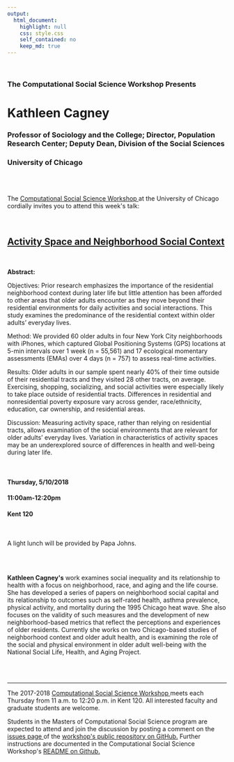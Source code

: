 ```yaml
---
output:
  html_document:
    highlight: null
    css: style.css
    self_contained: no
    keep_md: true
---
```






<br>

<h3 class=pfblock-header> The Computational Social Science Workshop Presents </h3>

<h1 class=pfblock-header3> Kathleen Cagney </h1>
<h3 class=pfblock-header3> Professor of Sociology and the College; Director, Population Research Center; Deputy Dean, Division of the Social Sciences </h3>
<h3 class=pfblock-header3> University of Chicago </h3>

<br><br>



<p class=pfblock-header3>The <a href="https://macss.uchicago.edu/content/computation-workshop"> Computational Social Science Workshop </a> at the University of Chicago cordially invites you to attend this week's talk:</p>

<br>

<div class=pfblock-header3>
<h2 class=pfblock-header>
  <a href="https://github.com/uchicago-computation-workshop/kathleen_cagney/blob/master/2018__cagney_et_al__activity_space_pt1_2017.pdf" >Activity Space and Neighborhood Social Context</a>
</h2>

<br>
</div>

<p class=footertext2>

**Abstract:** 

Objectives: Prior research emphasizes the importance of the residential neighborhood context during later life but little attention has been afforded to other areas that older adults encounter as they move beyond their residential environments for daily activities and social interactions. This study examines the predominance of the residential context within older adults’ everyday lives.

Method: We provided 60 older adults in four New York City neighborhoods with iPhones, which captured Global Positioning Systems (GPS) locations at 5-min intervals over 1 week (n = 55,561) and 17 ecological momentary assessments (EMAs) over 4 days (n = 757) to assess real-time activities.

Results: Older adults in our sample spent nearly 40% of their time outside of their residential tracts and they visited 28 other tracts, on average. Exercising, shopping, socializing, and social activities were especially likely to take place outside of residential tracts. Differences in residential and nonresidential poverty exposure vary across gender, race/ethnicity, education, car ownership, and residential areas.

Discussion: Measuring activity space, rather than relying on residential tracts, allows examination of the social environments that are relevant for older adults’ everyday lives. Variation in characteristics of activity spaces may be an underexplored source of differences in health and well-being during later life.
</p>

<br>

<h4 class=pfblock-header3> Thursday, 5/10/2018 </h4>
<h4 class=pfblock-header3> 11:00am-12:20pm </h4>
<h4 class=pfblock-header3> Kent 120 </h4>

<br>

<p class=pfblock-header3>A light lunch will be provided by Papa Johns.</p>

<br><br>

<p class=footertext2>

**Kathleen Cagney's** work examines social inequality and its relationship to health with a focus on neighborhood, race, and aging and the life course.  She has developed a series of papers on neighborhood social capital and its relationship to outcomes such as self-rated health, asthma prevalence, physical activity, and mortality during the 1995 Chicago heat wave.  She also focuses on the validity of such measures and the development of new neighborhood-based metrics that reflect the perceptions and experiences of older residents.  Currently she works on two Chicago-based studies of neighborhood context and older adult health, and is examining the role of the social and physical environment in older adult well-being with the National Social Life, Health, and Aging Project.
</p>




<br><br>

---

<p class=footertext> The 2017-2018 <a href="https://macss.uchicago.edu/content/computation-workshop"> Computational Social Science Workshop </a> meets each Thursday from 11 a.m. to 12:20 p.m. in Kent 120. All interested faculty and graduate students are welcome.</p>

<p class=footertext>Students in the Masters of Computational Social Science program are expected to attend and join the discussion by posting a comment on the <a href="https://github.com/uchicago-computation-workshop/kathleen_cagney/issues"> issues page </a> of the <a href="https://github.com/uchicago-computation-workshop/kathleen_cagney"> workshop's public repository on GitHub.</a> Further instructions are documented in the Computational Social Science Workshop's <a href="https://github.com/uchicago-computation-workshop/README"> README on Github.</a></p>
